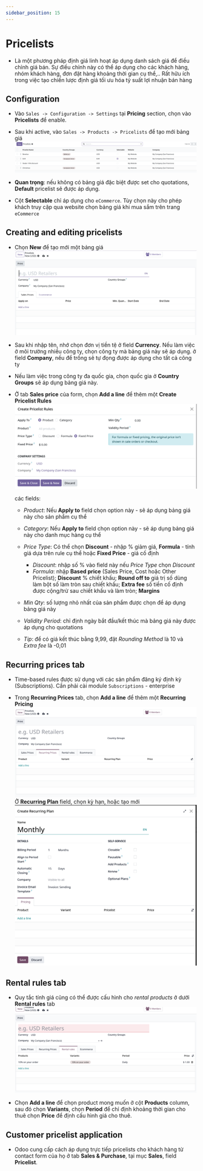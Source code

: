 ```yaml
---
sidebar_position: 15
---
```


# Pricelists

- Là một phương pháp định giá linh hoạt áp dụng danh sách giá để điều chỉnh giá bán. Sự điều chỉnh này có thể áp dụng cho các khách hàng, nhóm khách hàng, đơn đặt hàng
  khoảng thời gian cụ thể,.. Rất hữu ích trong việc tạo chiến lược định giá tối ưu hóa tỷ suất lợi nhuận bán hàng

## Configuration

- Vào `Sales -> Configuration -> Settings` tại **Pricing** section, chọn vào **Pricelists** để enable.

- Sau khi active, vào `Sales -> Products -> Pricelists` để tạo mới bảng giá
  ![sales pricelists](../../img/sales_pricelists.png)

- **Quan trọng**: nếu không có bảng giá đặc biệt được set cho quotations, **Default** pricelist sẽ được áp dụng.

- Cột **Selectable** chỉ áp dụng cho `eCommerce`. Tùy chọn này cho phép khách truy cập qua website chọn bảng giá khi mua sắm trên trang `eCommerce`

## Creating and editing pricelists

- Chọn **New** để tạo mới một bảng giá
  ![sales pricelists new](../../img/sales_pricelists_new.png)

- Sau khi nhập tên, nhớ chọn đơn vị tiền tệ ở field **Currency**. Nếu làm việc ở môi trường nhiều công ty, chọn công ty mà bảng giá này sẽ áp dụng.
  ở field **Company**, nếu để trống sẽ tự đọng được áp dụng cho tất cả công ty

- Nếu làm việc trong công ty đa quốc gia, chọn quốc gia ở **Country Groups** sẽ áp dụng bảng giá này.

- Ở tab **Sales price** của form, chọn **Add a line** để thêm một **Create Pricelist Rules**
  ![sales create pricelist rules](../../img/sales_pricelist_create_pricelist_rules.png)

  các fields:
  - _Product_: Nếu **Apply to** field chọn option này - sẽ áp dụng bảng giá này cho sản phẩm cụ thể
  - _Category_: Nếu **Apply to** field chọn option này - sẽ áp dụng bảng giá này cho danh mục hàng cụ thể
  - _Price Type_: Có thể chọn **Discount** - nhập % giảm giá, **Formula** - tính giá dựa trên rule cụ thể hoặc **Fixed Price** - giá cố định
    - _Discount_: nhập số % vào field này nếu _Price Type_ chọn _Discount_
    - _Formula_: nhập **Based price** (Sales Price, Cost hoặc Other Pricelist); **Discount** % chiết khấu; **Round off to** giá trị số dùng làm bột số làm tròn sau chiết khấu; **Extra fee** số tiền cố định được cộng/trừ sau chiết khấu và làm tròn; **Margins**

  - _Min Qty_: số lượng nhỏ nhất của sản phẩm được chọn để áp dụng bảng giá này
  - _Validity Period_: chỉ định ngày bắt đầu/kết thúc mà bảng giá này được áp dụng cho quotations
  - _Tip_: để có giá kết thúc bằng 9,99, đặt _Rounding Method_ là 10 và _Extra fee_ là -0,01

## Recurring prices tab

- Time-based rules được sử dụng với các sản phẩm đăng ký định kỳ (Subscriptions). Cần phải cài module `Subscriptions` - enterprise

- Trong **Recurring Prices** tab, chọn **Add a line** để thêm một **Recurring Pricing**
  ![sales recurring pricing](../../img/sales_pricelist_recurring_price.png)
  Ở **Recurring Plan** field, chọn kỳ hạn, hoặc tạo mới
  ![sales pricelists recurring plan](../../img/sales_pricelists_recurring_plan.png)

## Rental rules tab

- Quy tắc tính giá cũng có thể được cấu hình cho _rental products_ ở dưới **Rental rules** tab
  ![sales pricelist rental](../../img/sales_pricelists_rental.png)

- Chọn **Add a line** để chọn product mong muốn ở cột **Products** column, sau đó chọn **Variants**, chọn **Period** để chỉ định khoảng thời gian cho thuê
  chọn **Price** để định cấu hình giá cho thuê.

## Customer pricelist application

- Odoo cung cấp cách áp dụng trực tiếp pricelists cho khách hàng từ contact form của họ ở tab **Sales & Purchase**, tại mục **Sales**, field **Pricelist**.
